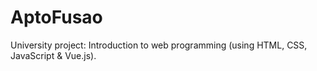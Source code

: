 # AptoFusao
University project: Introduction to web programming (using HTML, CSS, JavaScript & Vue.js).
